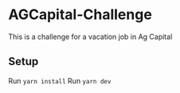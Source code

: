 # AGCapital-Challenge
This is a challenge for a vacation job in Ag Capital

## Setup
Run `yarn install`
Run `yarn dev`

## 